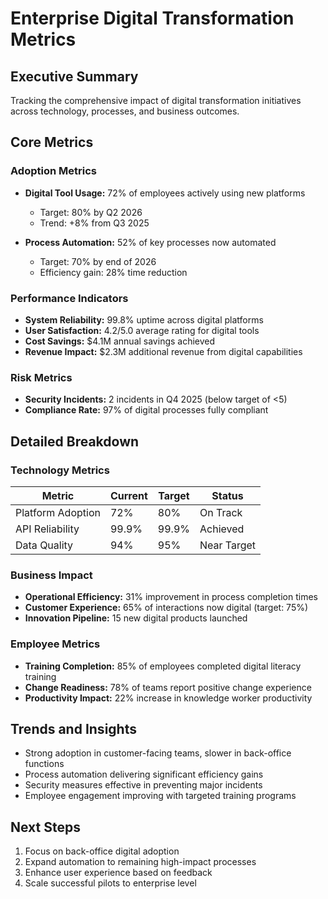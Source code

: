 # Enterprise Digital Transformation Metrics

## Executive Summary
Tracking the comprehensive impact of digital transformation initiatives across technology, processes, and business outcomes.

## Core Metrics

### Adoption Metrics
- **Digital Tool Usage:** 72% of employees actively using new platforms
  - Target: 80% by Q2 2026
  - Trend: +8% from Q3 2025

- **Process Automation:** 52% of key processes now automated
  - Target: 70% by end of 2026
  - Efficiency gain: 28% time reduction

### Performance Indicators
- **System Reliability:** 99.8% uptime across digital platforms
- **User Satisfaction:** 4.2/5.0 average rating for digital tools
- **Cost Savings:** $4.1M annual savings achieved
- **Revenue Impact:** $2.3M additional revenue from digital capabilities

### Risk Metrics
- **Security Incidents:** 2 incidents in Q4 2025 (below target of <5)
- **Compliance Rate:** 97% of digital processes fully compliant

## Detailed Breakdown

### Technology Metrics
| Metric | Current | Target | Status |
|--------|---------|--------|--------|
| Platform Adoption | 72% | 80% | On Track |
| API Reliability | 99.9% | 99.9% | Achieved |
| Data Quality | 94% | 95% | Near Target |

### Business Impact
- **Operational Efficiency:** 31% improvement in process completion times
- **Customer Experience:** 65% of interactions now digital (target: 75%)
- **Innovation Pipeline:** 15 new digital products launched

### Employee Metrics
- **Training Completion:** 85% of employees completed digital literacy training
- **Change Readiness:** 78% of teams report positive change experience
- **Productivity Impact:** 22% increase in knowledge worker productivity

## Trends and Insights
- Strong adoption in customer-facing teams, slower in back-office functions
- Process automation delivering significant efficiency gains
- Security measures effective in preventing major incidents
- Employee engagement improving with targeted training programs

## Next Steps
1. Focus on back-office digital adoption
2. Expand automation to remaining high-impact processes
3. Enhance user experience based on feedback
4. Scale successful pilots to enterprise level